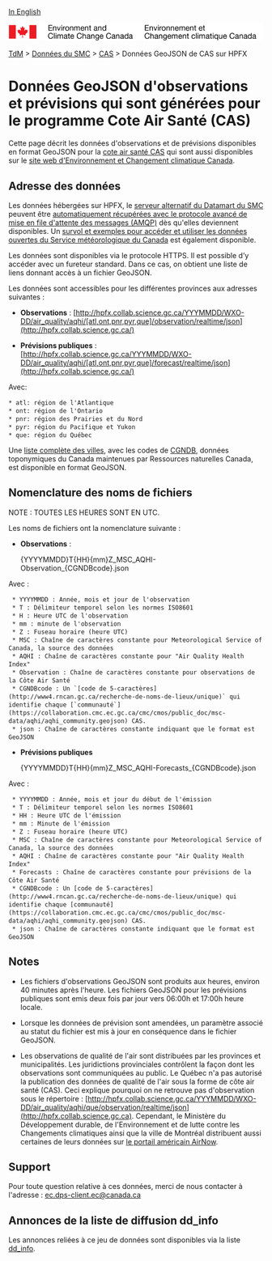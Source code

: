 [In English](readme_aqhi-hpfxjson_en.md)

![ECCC logo](../../img_eccc-logo.png)

[TdM](../../readme_fr.md) > [Données du SMC](../readme_fr.md) > [CAS](readme_aqhi_fr.md) > Données GeoJSON de CAS sur HPFX

# Données GeoJSON d'observations et prévisions qui sont générées pour le programme Cote Air Santé (CAS)

Cette page décrit les données d'observations et de prévisions disponibles en format GeoJSON pour la [cote air santé CAS](readme_aqhi_fr.md) qui sont aussi disponibles sur le [site web d'Environnement et Changement climatique Canada](https://meteo.gc.ca/airquality/pages/index_f.html). 

## Adresse des données 

Les données hébergées sur HPFX, le [serveur alternatif du Datamart du SMC](../../msc-datamart/readme_fr) peuvent être [automatiquement récupérées avec le protocole avancé de mise en file d'attente des messages (AMQP)](../../msc-datamart/amqp_fr.md) dès qu'elles deviennent disponibles. Un [survol et exemples pour accéder et utiliser les données ouvertes du Service météorologique du Canada](../../usage/readme_fr.md) est également disponible.

Les données sont disponibles via le protocole HTTPS. Il est possible d’y accéder avec un fureteur standard. Dans ce cas, on obtient une liste de liens donnant accès à un fichier GeoJSON.

Les données sont accessibles pour les différentes provinces aux adresses suivantes :

* __Observations__ : [http://hpfx.collab.science.gc.ca/YYYMMDD/WXO-DD/air_quality/aqhi/[atl,ont,pnr,pyr,que]/observation/realtime/json](http://hpfx.collab.science.gc.ca/)
    
* __Prévisions publiques__ : [http://hpfx.collab.science.gc.ca/YYYMMDD/WXO-DD/air_quality/aqhi/[atl,ont,pnr,pyr,que]/forecast/realtime/json](http://hpfx.collab.science.gc.ca/)

Avec:

    * atl: région de l'Atlantique
    * ont: région de l'Ontario
    * pnr: région des Prairies et du Nord
    * pyr: région du Pacifique et Yukon
    * que: région du Québec

Une [liste complète des villes](https://collaboration.cmc.ec.gc.ca/cmc/cmos/public_doc/msc-data/aqhi/aqhi_station.geojson), avec les codes de [CGNDB](http://www4.rncan.gc.ca/recherche-de-noms-de-lieux/unique), données toponymiques du Canada maintenues par Ressources naturelles Canada, est disponible en format GeoJSON.

## Nomenclature des noms de fichiers 

NOTE : TOUTES LES HEURES SONT EN UTC.

Les noms de fichiers ont la nomenclature suivante :

* __Observations__ :
       
    {YYYYMMDD}T{HH}{mm}Z_MSC_AQHI-Observation_{CGNDBcode}.json
    
Avec :
          
     * YYYYMMDD : Année, mois et jour de l'observation
     * T : Délimiteur temporel selon les normes ISO8601
     * H : Heure UTC de l'observation
     * mm : minute de l'observation
     * Z : Fuseau horaire (heure UTC)
     * MSC : Chaîne de caractères constante pour Meteorological Service of Canada, la source des données 
     * AQHI : Chaîne de caractères constante pour "Air Quality Health Index"
     * Observation : Chaîne de caractères constante pour observations de la Côte Air Santé
     * CGNDBcode : Un `[code de 5-caractères](http://www4.rncan.gc.ca/recherche-de-noms-de-lieux/unique)` qui identifie chaque [`communauté`](https://collaboration.cmc.ec.gc.ca/cmc/cmos/public_doc/msc-data/aqhi/aqhi_community.geojson) CAS. 
     * json : Chaîne de caractères constante indiquant que le format est GeoJSON

* __Prévisions publiques__

    {YYYYMMDD}T{HH}{mm}Z_MSC_AQHI-Forecasts_{CGNDBcode}.json     
    
Avec :
     
     * YYYYMMDD : Année, mois et jour du début de l'émission
     * T : Délimiteur temporel selon les normes ISO8601
     * HH : Heure UTC de l'émission  
     * mm : Minute de l'émission
     * Z : Fuseau horaire (heure UTC)
     * MSC : Chaîne de caractères constante pour Meteorological Service of Canada, la source des données       
     * AQHI : Chaîne de caractères constante pour "Air Quality Health Index"
     * Forecasts : Chaîne de caractères constante pour prévisions de la Côte Air Santé
     * CGNDBcode : Un [code de 5-caractères](http://www4.rncan.gc.ca/recherche-de-noms-de-lieux/unique) qui identifie chaque [communauté](https://collaboration.cmc.ec.gc.ca/cmc/cmos/public_doc/msc-data/aqhi/aqhi_community.geojson) CAS. 
     * json : Chaîne de caractères constante indiquant que le format est GeoJSON

## Notes

* Les fichiers d'observations GeoJSON sont produits aux heures, environ 40 minutes après l'heure. Les fichiers GeoJSON pour les prévisions publiques sont emis deux fois par jour vers 06:00h et 17:00h heure locale.

* Lorsque les données de prévision sont amendées, un paramètre associé au statut du fichier est mis à jour en conséquence dans le fichier GeoJSON.

* Les observations de qualité de l'air sont distribuées par les provinces et municipalités. Les juridictions provinciales contrôlent la façon dont les observations sont communiquées au public. Le Québec n'a pas autorisé la publication des données de qualité de l'air sous la forme de côte air santé (CAS). Ceci explique pourquoi on ne retrouve pas d'observation sous le répertoire : [http://hpfx.collab.science.gc.ca/YYYMMDD/WXO-DD/air_quality/aqhi/que/observation/realtime/json](http://hpfx.collab.science.gc.ca). Cependant, le Ministère du Développement durable, de l'Environnement et de lutte contre les Changements climatiques ainsi que la ville de Montréal distribuent aussi certaines de leurs données sur [le portail américain AirNow](https://www.epa.gov/outdoor-air-quality-data/download-daily-data).

## Support

Pour toute question relative à ces données, merci de nous contacter à l'adresse : [ec.dps-client.ec@canada.ca](mailto:ec.dps-client.ec@canada.ca)

## Annonces de la liste de diffusion dd_info 

Les annonces reliées à ce jeu de données sont disponibles via la liste [dd_info](https://lists.ec.gc.ca/cgi-bin/mailman/listinfo/dd_info).
